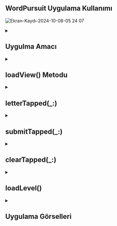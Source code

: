 ## WordPursuit Uygulama Kullanımı
![Ekran-Kaydı-2024-10-08-05 24 07](https://github.com/user-attachments/assets/108ee612-0213-42a1-900a-7488673fa8dd)
 <details>
    <summary><h2>Uygulma Amacı</h2></summary>
    Proje Amacı
   Swift ve UIKit kullanılarak geliştirilmiş eğlenceli ve etkileşimli bir kelime bulmaca oyunu. Bu oyun, oyuncuların verilen ipuçlarına dayanarak doğru cevapları oluşturmak için harfleri seçmelerini gerektirir. Hem günlük oyuncular hem de kelime dağarcıklarını geliştirmek isteyenler için idealdir!
  </details>  

  <details>
    <summary><h2>loadView() Metodu</h2></summary>
    Görünüm yüklenmeden önce arayüzün programlı olarak oluşturulmasını sağlar Temel view ayarlanır ve arka plan rengi belirlenir.scoreLabel, cluesLabel, answerLabel, currentAnswer, submit, clear butonları ve buttonsView gibi UI elemanları oluşturulur ve düzenlenir.Auto Layout kullanılarak elemanların konumları belirlenir.Harf butonları dinamik olarak oluşturulur ve letterButtons dizisine eklenir
    
    ```
    override func loadView() {
    view = UIView()
    view.backgroundColor = .systemPurple
    
    // UI elemanlarının kurulumu ve Auto Layout kısıtlamaları
    // Harf butonlarının oluşturulması ve düzenlenmesi
    }

    ```
  </details> 

  <details>
    <summary><h2>letterTapped(_:)</h2></summary>
    Tıklanan butonun başlığını alır ve currentAnswer metin alanına ekler.Butonu activitedButton dizisine ekler ve görünürlüğünü gizler.

    
    ```
    @objc func letterTapped(_ sender: UIButton){
    guard let buttonTitle = sender.titleLabel?.text else { return }
    
    currentAnswer.text = currentAnswer.text?.appending(buttonTitle)
    activitedButton.append(sender)
    sender.isHidden = true
    }

    ```
  </details> 

  <details>
    <summary><h2>submitTapped(_:)</h2></summary>
    currentAnswer metin alanındaki cevabı alır.Cevabın solutions dizisinde olup olmadığını kontrol eder.Doğruysa:aktif butonları temizler.answerLabel üzerinde ilgili cevabı günceller.currentAnswer alanını sıfırlar.Puanı artırır ve günceller.Puan belirli bir değere ulaştığında (örneğin, 7), kullanıcıya bir sonraki seviyeye geçmek isteyip istemediğini soran bir uyarı gösterir.
    
    ```
     @objc func submitTapped(_ sender: UIButton){
     guard let answerText = currentAnswer.text else { return }
    
    if let solitionsPosition = solutions.firstIndex(of: answerText) {
        activitedButton.removeAll()
        
        var splitAnswer = answerLabel.text?.components(separatedBy: "\n")
        splitAnswer?[solitionsPosition] = answerText
        answerLabel.text = splitAnswer?.joined(separator: "\n")
        currentAnswer.text = ""
        score += 1
        scoreLabel.text = "Score: \(score)"
        
        if score % 7 == 0 {
            let ac = UIAlertController(title: "Tebrikler!", message: "Bir sonraki seviyeye geçmeye hazır mısın?", preferredStyle: .alert)
            ac.addAction(UIAlertAction(title: "Hadi Gidelim", style: .default, handler: levelUp))
            present(ac, animated: true)
        }
    }
    } 
    
    ```
  </details> 


  <details>
    <summary><h2>clearTapped(_:)</h2></summary>
    currentAnswer metin alanını sıfırlar.Daha önce aktif olan butonları tekrar görünür hale getirir.activitedButton dizisini temizler.
    
    ```
    @objc func clearTapped(_ sender: UIButton){
    currentAnswer.text = ""
    
    for button in activitedButton {
        button.isHidden = false
    }
    activitedButton.removeAll()
    }

    ```
  </details> 

  <details>
    <summary><h2>loadLevel()</h2></summary>
    Seçilen oyun ve seviyeye göre ilgili metin dosyasını bulur.Dosyanın içeriğini okur ve satırlara böler.Satırları karıştırır ve her satırı ipucu ve cevap olarak ayırır.cluesLabel ve answerLabel etiketlerini günceller.Harfleri letterButtons dizisine dağıtır ve başlıklarını ayarlar.
    
    ```
    func loadLevel() {
    var clueString = ""
    var solutionsString = ""
    var letterBits = [String]()
    
    if let levelFileURL  = Bundle.main.url(forResource: "\(selectedGame!)Level\(level)", withExtension: "txt") {
        if let levelContents = try? String(contentsOf: levelFileURL) {
            
            var lines = levelContents.components(separatedBy: "\n")
            lines.shuffle()
            
            for (index , line) in lines.enumerated() {
                let parts = line.components(separatedBy: ": ")
                let answer = parts[0]
                let clu = parts[1]
                
                clueString += "\(index + 1). \(clu)\n"
                
                let solutionWord = answer.replacingOccurrences(of: "|", with: "")
                solutionsString += "\(solutionWord.count) harf\n"
                solutions.append(solutionWord)
                
                let bit = answer.components(separatedBy: "|")
                letterBits += bit
            }
        }
    }
    
    cluesLabel.text = clueString.trimmingCharacters(in: .whitespacesAndNewlines)
    answerLabel.text = solutionsString.trimmingCharacters(in: .whitespacesAndNewlines)
    
    letterButtons.shuffle()
    
    if letterButtons.count == letterBits.count {
        for i in 0..<letterButtons.count {
            letterButtons[i].setTitle(letterBits[i], for: .normal)
        }
    }
}

    ```
  </details> 


<details>
    <summary><h2>Uygulama Görselleri </h2></summary>
    
    
 <table style="width: 100%;">
    <tr>
        <td style="text-align: center; width: 16.67%;">
            <h4 style="font-size: 14px;">ANA Ekran</h4>
            <img src="https://github.com/user-attachments/assets/a9b19eee-54be-409b-8988-d25e8bdff1ea" style="width: 100%; height: auto;">
        </td>
        <td style="text-align: center; width: 16.67%;">
            <h4 style="font-size: 14px;">Oyunun Kategorisİ Seçilme Ekranı</h4>
            <img src="https://github.com/user-attachments/assets/9a7651c2-ef90-424f-b519-d5d8157753ee" style="width: 100%; height: auto;">
        </td>
        <td style="text-align: center; width: 16.67%;">
            <h4 style="font-size: 14px;">Seçilen Kategori Oyun Ekranı</h4>
            <img src="https://github.com/user-attachments/assets/9f490634-ed9d-4322-bff6-bdccc1886ff6" style="width: 100%; height: auto;">
        </td>
    </tr>
</table>
  </details> 
